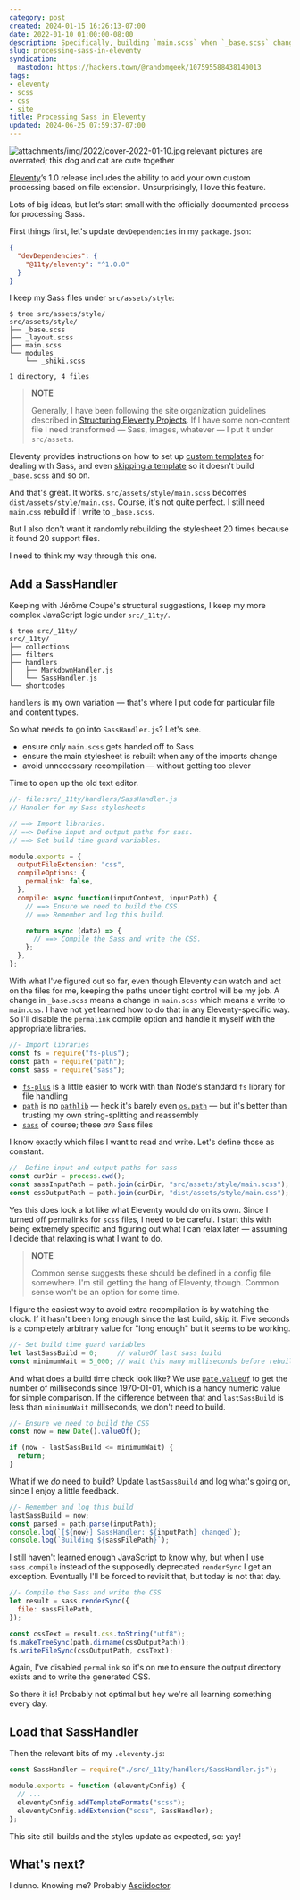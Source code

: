 ```yaml
---
category: post
created: 2024-01-15 16:26:13-07:00
date: 2022-01-10 01:00:00-08:00
description: Specifically, building `main.scss` when `_base.scss` changes
slug: processing-sass-in-eleventy
syndication:
  mastodon: https://hackers.town/@randomgeek/107595588438140013
tags:
- eleventy
- scss
- css
- site
title: Processing Sass in Eleventy
updated: 2024-06-25 07:59:37-07:00
---
```


![attachments/img/2022/cover-2022-01-10.jpg](../../../attachments/img/2022/cover-2022-01-10.jpg)
relevant pictures are overrated; this dog and cat are cute together

[Eleventy](../../../card/Eleventy.md)’s 1.0 release includes the ability to add your own custom processing based on file extension. Unsurprisingly, I love this feature.

Lots of big ideas, but let’s start small with the officially documented process for processing Sass.

First things first, let's update `devDependencies` in my `package.json`:

````json
{
  "devDependencies": {
    "@11ty/eleventy": "^1.0.0"
  }
}
````

I keep my Sass files under `src/assets/style`:

````console
$ tree src/assets/style/
src/assets/style/
├── _base.scss
├── _layout.scss
├── main.scss
└── modules
    └── _shiki.scss

1 directory, 4 files
````

 > 
 > **NOTE**
>
 > Generally, I have been following the site organization guidelines described in [Structuring Eleventy Projects](https://www.webstoemp.com/blog/eleventy-projects-structure/). If I have some non-content file I need transformed — Sass, images, whatever — I put it under `src/assets`.

Eleventy provides instructions on how to set up [custom templates](https://www.11ty.dev/docs/languages/custom/) for dealing with Sass, and even [skipping a template](https://www.11ty.dev/docs/languages/custom/#skipping-a-template-from-inside-of-the-compile-function) so it doesn't build `_base.scss` and so on.

And that's great. It works. `src/assets/style/main.scss` becomes `dist/assets/style/main.css`. Course, it's not quite perfect. I still need `main.css` rebuild if I write to `_base.scss`.

But I also don't want it randomly rebuilding the stylesheet 20 times because it found 20 support files.

I need to think my way through this one.

## Add a SassHandler

Keeping with Jérôme Coupé's structural suggestions, I keep my more complex JavaScript logic under `src/_11ty/`.

````console
$ tree src/_11ty/
src/_11ty/
├── collections
├── filters
├── handlers
│   ├── MarkdownHandler.js
│   └── SassHandler.js
└── shortcodes
````

`handlers` is my own variation — that's where I put code for particular file and content types.

So what needs to go into `SassHandler.js`? Let's see.

* ensure only `main.scss` gets handed off to Sass
* ensure the main stylesheet is rebuilt when any of the imports change
* avoid unnecessary recompilation — without getting too clever

Time to open up the old text editor.

````javascript
//- file:src/_11ty/handlers/SassHandler.js
// Handler for my Sass stylesheets

// ==> Import libraries.
// ==> Define input and output paths for sass.
// ==> Set build time guard variables.

module.exports = {
  outputFileExtension: "css",
  compileOptions: {
    permalink: false,
  },
  compile: async function(inputContent, inputPath) {
    // ==> Ensure we need to build the CSS.
    // ==> Remember and log this build.

    return async (data) => {
      // ==> Compile the Sass and write the CSS.
    };
  },
};
````

With what I've figured out so far, even though Eleventy can watch and act on the files for me, keeping the paths under tight control will be my job. A
change in `_base.scss` means a change in `main.scss` which means a write to `main.css`. I have not yet learned how to do that in any Eleventy-specific way. So I'll disable the `permalink` compile option and handle it myself with the appropriate libraries.

````javascript
//- Import libraries
const fs = require("fs-plus");
const path = require("path");
const sass = require("sass");
````

* [`fs-plus`](http://atom.github.io/fs-plus/) is a little easier to work with than Node's standard `fs`   library for file handling
* [`path`](https://nodejs.org/dist/latest-v16.x/docs/api/path.html) is no [`pathlib`](https://docs.python.org/3/library/pathlib.html) — heck it's barely even [`os.path`](https://docs.python.org/3/library/os.path.html) — but it's better than trusting my own string-splitting and reassembly
* [`sass`](https://sass-lang.com) of course; these *are* Sass files

I know exactly which files I want to read and write. Let's define those as constant.

````javascript
//- Define input and output paths for sass
const curDir = process.cwd();
const sassInputPath = path.join(cirDir, "src/assets/style/main.scss");
const cssOutputPath = path.join(curDir, "dist/assets/style/main.css");
````

Yes this does look a lot like what Eleventy would do on its own. Since I turned off permalinks for `scss` files, I need to be careful. I start this with being extremely specific and figuring out what I can relax later — assuming I decide that relaxing is what I want to do.

 > 
 > **NOTE**
>
 > Common sense suggests these should be defined in a config file somewhere. I'm still getting the hang of Eleventy, though. Common sense won't be an option for some time.

I figure the easiest way to avoid extra recompilation is by watching the clock. If it hasn't been long enough since the last build, skip it. Five seconds is a completely arbitrary value for "long enough" but it seems to be working.

````javascript
//- Set build time guard variables
let lastSassBuild = 0;     // valueOf last sass build
const minimumWait = 5_000; // wait this many milliseconds before rebuilding
````

And what does a build time check look like? We use [`Date.valueOf`](https://developer.mozilla.org/en-US/docs/web/javascript/reference/global_objects/date/valueof) to get the number of milliseconds since 1970-01-01, which is a handy numeric value for simple comparison. If the difference between that and `lastSassBuild` is less than `minimumWait` milliseconds, we don't need to build.

````javascript
//- Ensure we need to build the CSS
const now = new Date().valueOf();

if (now - lastSassBuild <= minimumWait) {
  return;
}
````

What if we *do* need to build? Update `lastSassBuild` and log what's going on, since I enjoy a little feedback.

````javascript
//- Remember and log this build
lastSassBuild = now;
const parsed = path.parse(inputPath);
console.log(`[${now}] SassHandler: ${inputPath} changed`);
console.log(`Building ${sassFilePath}`);
````

I still haven't learned enough JavaScript to know why, but when I use `sass.compile` instead of the supposedly deprecated `renderSync` I get an exception. Eventually I'll be forced to revisit that, but today is not that day.

````javascript
//- Compile the Sass and write the CSS
let result = sass.renderSync({
  file: sassFilePath,
});

const cssText = result.css.toString("utf8");
fs.makeTreeSync(path.dirname(cssOutputPath));
fs.writeFileSync(cssOutputPath, cssText);
````

Again, I've disabled `permalink` so it's on me to ensure the output directory exists and to write the generated CSS.

So there it is! Probably not optimal but hey we're all learning something every day.

## Load that SassHandler

Then the relevant bits of my `.eleventy.js`:

````javascript
const SassHandler = require("./src/_11ty/handlers/SassHandler.js");

module.exports = function (eleventyConfig) {
  // ...
  eleventyConfig.addTemplateFormats("scss");
  eleventyConfig.addExtension("scss", SassHandler);
};
````

This site still builds and the styles update as expected, so: yay!

## What's next?

I dunno. Knowing me? Probably [Asciidoctor](https://asciidoctor.org).